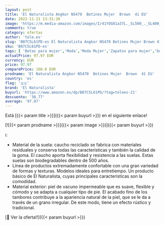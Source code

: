 ```yaml
---
layout: post
title: 'El Naturalista Angkor N5470  Botines Mujer  Brown  41 EU'
date: 2022-11-21 13:31:20
image: 'https://m.media-amazon.com/images/I/41YOG81a37L._SL500_._SL400_.jpg'
comments: true
category: ofertas
author: 'tole.es'
slug: 'B07C5L61PD-es El Naturalista Angkor N5470 Botines Mujer Brown 41 EU'
sku: 'B07C5L61PD-es'
tags: [ 'Botas para mujer','Moda','Moda Mujer','Zapatos para mujer','botines','el naturalista','🇪🇸', ]
actualPrice: 97.97 EUR
currency: EUR
price: 97.97
comparePrice: 160.0 EUR
prodname: 'El Naturalista Angkor N5470  Botines Mujer  Brown  41 EU'
country: 'es'
flag: '🇪🇸'
brand: 'El Naturalista'
buyurl: 'https://www.amazon.es/dp/B07C5L61PD/?tag=tolees-21'
descuento: '38.77'
average: '97.97'
---
```


Está [{{< param title >}}]({{< param buyurl >}}) en el siguiente enlace!

[![{{< param prodname >}}]({{< param image >}})]({{< param buyurl >}})

ℹ️:

- Material de la suela: caucho reciclado se fabrica con materiales residuales y conserva todas las características y también la calidad de la goma. El caucho aporta flexibilidad y resistencia a las suelas. Estas suelas son biodegradables dentro de 500 años.
- Línea de productos extremadamente confortable con una gran variedad de formas y texturas. Modelos ideales para entretiempo. Un producto básico de El Naturalista, cuyas principales características son la comodidad.
- Material exterior: piel de vacuno impermeable que es suave, flexible y cómodo y se adapta a cualquier tipo de pie. El acabado fino de los tambores contribuye a la apariencia natural de la piel, que se le da a través de un grano irregular. De este modo, tiene un efecto rústico y tradicional.

[🛒 Ver la oferta!!]({{< param buyurl >}})

